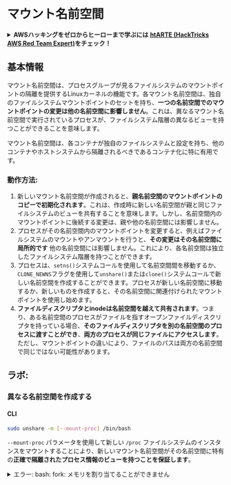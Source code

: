 # マウント名前空間

<details>

<summary><strong>AWSハッキングをゼロからヒーローまで学ぶには</strong> <a href="https://training.hacktricks.xyz/courses/arte"><strong>htARTE (HackTricks AWS Red Team Expert)</strong></a><strong>をチェック！</strong></summary>

HackTricksをサポートする他の方法:

* **HackTricksにあなたの会社を広告したい**、または**HackTricksをPDFでダウンロードしたい**場合は、[**サブスクリプションプラン**](https://github.com/sponsors/carlospolop)をチェックしてください！
* [**公式PEASS & HackTricksグッズ**](https://peass.creator-spring.com)を入手する
* [**The PEASS Family**](https://opensea.io/collection/the-peass-family)を発見する、私たちの独占的な[**NFTs**](https://opensea.io/collection/the-peass-family)のコレクション
* 💬 [**Discordグループ**](https://discord.gg/hRep4RUj7f)に**参加する**か、[**telegramグループ**](https://t.me/peass)に参加するか、**Twitter** 🐦 [**@carlospolopm**](https://twitter.com/carlospolopm)で**フォロー**する。
* **HackTricks**の[**GitHubリポジトリ**](https://github.com/carlospolop/hacktricks)と[**HackTricks Cloud**](https://github.com/carlospolop/hacktricks-cloud)にPRを提出して、あなたのハッキングのコツを共有する。

</details>

## 基本情報

マウント名前空間は、プロセスグループが見るファイルシステムのマウントポイントの隔離を提供するLinuxカーネルの機能です。各マウント名前空間は、独自のファイルシステムマウントポイントのセットを持ち、**一つの名前空間でのマウントポイントの変更は他の名前空間に影響しません**。これは、異なるマウント名前空間で実行されているプロセスが、ファイルシステム階層の異なるビューを持つことができることを意味します。

マウント名前空間は、各コンテナが独自のファイルシステムと設定を持ち、他のコンテナやホストシステムから隔離されるべきであるコンテナ化に特に有用です。

### 動作方法:

1. 新しいマウント名前空間が作成されると、**親名前空間のマウントポイントのコピーで初期化されます**。これは、作成時に新しい名前空間が親と同じファイルシステムのビューを共有することを意味します。しかし、名前空間内のマウントポイントに後続する変更は、親や他の名前空間には影響しません。
2. プロセスがその名前空間内のマウントポイントを変更すると、例えばファイルシステムのマウントやアンマウントを行うと、**その変更はその名前空間に局所的です** 他の名前空間には影響しません。これにより、各名前空間は独立したファイルシステム階層を持つことができます。
3. プロセスは、`setns()`システムコールを使用して名前空間間を移動するか、`CLONE_NEWNS`フラグを使用して`unshare()`または`clone()`システムコールで新しい名前空間を作成することができます。プロセスが新しい名前空間に移動するか、新しいものを作成すると、その名前空間に関連付けられたマウントポイントを使用し始めます。
4. **ファイルディスクリプタとinodeは名前空間を越えて共有されます**。つまり、ある名前空間のプロセスがファイルを指すオープンファイルディスクリプタを持っている場合、**そのファイルディスクリプタを別の名前空間のプロセスに渡すことができ**、**両方のプロセスが同じファイルにアクセスします**。ただし、マウントポイントの違いにより、ファイルのパスは両方の名前空間で同じではない可能性があります。

## ラボ:

### 異なる名前空間を作成する

#### CLI
```bash
sudo unshare -m [--mount-proc] /bin/bash
```
`--mount-proc` パラメータを使用して新しい `/proc` ファイルシステムのインスタンスをマウントすることにより、新しいマウント名前空間がその名前空間に特有の**正確で隔離されたプロセス情報のビューを持つことを保証します**。

<details>

<summary>エラー: bash: fork: メモリを割り当てることができません</summary>

前述の行を `-f` なしで実行すると、そのエラーが発生します。\
このエラーは、新しい名前空間で PID 1 のプロセスが終了することによって引き起こされます。

bashが実行を開始した後、bashはいくつかの新しいサブプロセスをフォークして何かを行います。`unshare` を `-f` なしで実行すると、bashは現在の "unshare" プロセスと同じ pid を持つことになります。現在の "unshare" プロセスは unshare システムコールを呼び出し、新しい pid 名前空間を作成しますが、現在の "unshare" プロセスは新しい pid 名前空間には含まれません。これは Linux カーネルの望ましい動作です：プロセス A が新しい名前空間を作成すると、プロセス A 自体は新しい名前空間には入れられず、プロセス A のサブプロセスのみが新しい名前空間に入れられます。したがって、次のように実行するとき：
```
unshare -p /bin/bash
```
unshareプロセスは/bin/bashを実行し、/bin/bashはいくつかのサブプロセスをフォークします。bashの最初のサブプロセスは新しいネームスペースのPID 1になり、サブプロセスはその仕事を完了した後に終了します。したがって、新しいネームスペースのPID 1が終了します。

PID 1プロセスには特別な機能があります：それはすべての孤児プロセスの親プロセスになるべきです。ルートネームスペースのPID 1プロセスが終了すると、カーネルはパニックになります。サブネームスペースのPID 1プロセスが終了すると、Linuxカーネルはdisable_pid_allocation関数を呼び出し、そのネームスペースでPIDNS_HASH_ADDINGフラグをクリーンします。Linuxカーネルが新しいプロセスを作成するとき、カーネルはalloc_pid関数を呼び出してネームスペース内でPIDを割り当てますが、PIDNS_HASH_ADDINGフラグが設定されていない場合、alloc_pid関数は-ENOMEMエラーを返します。そのため、「Cannot allocate memory」エラーが発生します。

この問題は'-f'オプションを使用して解決できます：
```
unshare -fp /bin/bash
```
```markdown
`unshare`を`-f`オプションで実行すると、新しいpidネームスペースを作成した後に新しいプロセスをフォークします。そして、新しいプロセスで`/bin/bash`を実行します。新しいプロセスは新しいpidネームスペースのpid 1になります。その後、bashはいくつかのジョブを行うためにいくつかのサブプロセスをフォークします。bash自体が新しいpidネームスペースのpid 1であるため、そのサブプロセスは問題なく終了できます。

[https://stackoverflow.com/questions/44666700/unshare-pid-bin-bash-fork-cannot-allocate-memory](https://stackoverflow.com/questions/44666700/unshare-pid-bin-bash-fork-cannot-allocate-memory) からコピーされました

</details>

#### Docker
```
```bash
docker run -ti --name ubuntu1 -v /usr:/ubuntu1 ubuntu bash
```
### プロセスがどのネームスペースにあるかを確認する
```bash
ls -l /proc/self/ns/mnt
lrwxrwxrwx 1 root root 0 Apr  4 20:30 /proc/self/ns/mnt -> 'mnt:[4026531841]'
```
### すべてのマウント名前空間を見つける

{% code overflow="wrap" %}
```bash
sudo find /proc -maxdepth 3 -type l -name mnt -exec readlink {} \; 2>/dev/null | sort -u
# Find the processes with an specific namespace
sudo find /proc -maxdepth 3 -type l -name mnt -exec ls -l  {} \; 2>/dev/null | grep <ns-number>
```
{% endcode %}

### マウント名前空間に入る
```bash
nsenter -m TARGET_PID --pid /bin/bash
```
また、**rootである場合に限り、他のプロセスのネームスペースに** **入ることができます**。そして、それを指すディスクリプタ（`/proc/self/ns/mnt`のような）が**なければ**、他のネームスペースに**入ることはできません**。

新しいマウントはそのネームスペース内でのみアクセス可能なので、ネームスペースにはそれからのみアクセス可能な機密情報が含まれている可能性があります。

### 何かをマウントする
```bash
# Generate new mount ns
unshare -m /bin/bash
mkdir /tmp/mount_ns_example
mount -t tmpfs tmpfs /tmp/mount_ns_example
mount | grep tmpfs # "tmpfs on /tmp/mount_ns_example"
echo test > /tmp/mount_ns_example/test
ls /tmp/mount_ns_example/test # Exists

# From the host
mount | grep tmpfs # Cannot see "tmpfs on /tmp/mount_ns_example"
ls /tmp/mount_ns_example/test # Doesn't exist
```
<details>

<summary><strong>AWSハッキングをゼロからヒーローまで学ぶ</strong> <a href="https://training.hacktricks.xyz/courses/arte"><strong>htARTE (HackTricks AWS Red Team Expert)</strong></a><strong>！</strong></summary>

HackTricksをサポートする他の方法:

* **HackTricksにあなたの会社を広告したい場合**、または**HackTricksをPDFでダウンロードしたい場合**は、[**サブスクリプションプラン**](https://github.com/sponsors/carlospolop)をチェックしてください。
* [**公式PEASS & HackTricksグッズ**](https://peass.creator-spring.com)を入手する
* [**The PEASS Family**](https://opensea.io/collection/the-peass-family)を発見し、独占的な[**NFTs**](https://opensea.io/collection/the-peass-family)のコレクションをチェックする
* 💬 [**Discordグループ**](https://discord.gg/hRep4RUj7f)に**参加する**か、[**telegramグループ**](https://t.me/peass)に参加するか、**Twitter** 🐦 [**@carlospolopm**](https://twitter.com/carlospolopm)を**フォローする**。
* [**HackTricks**](https://github.com/carlospolop/hacktricks) および [**HackTricks Cloud**](https://github.com/carlospolop/hacktricks-cloud) githubリポジトリにPRを提出して、あなたのハッキングのコツを**共有する**。

</details>
